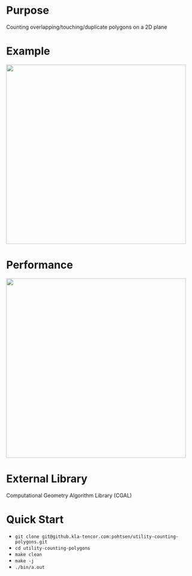 # Purpose
Counting overlapping/touching/duplicate polygons on a 2D plane

# Example
<img src="https://github.kla-tencor.com/pohtsen/utility-counting-polygons/blob/main/fig__example.png" width="480">

# Performance
<img src="https://github.kla-tencor.com/pohtsen/utility-counting-polygons/blob/main/fig__performance.png" width="480">

# External Library
Computational Geometry Algorithm Library (CGAL)

# Quick Start
* `git clone git@github.kla-tencor.com:pohtsen/utility-counting-polygons.git`
* `cd utility-counting-polygons`
* `make clean`
* `make -j`
* `./bin/a.out`
